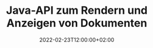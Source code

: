 ---
############################# Static ############################
layout: "product"
date: 2022-02-23T12:00:00+02:00
draft: false

product: "Viewer"
product_tag: "viewer"
platform: "Java"
platform_tag: "java"

############################# Head ############################
head_title: "Java Document Viewer API für PDF, Word, Excel, HTML, Bilder und E-Mails"
head_description: "API zum Betrachten von Java-Dokumenten und zum Rendern von Dateien. Fügen Sie PDF-Viewer, Word-Viewer, Excel-Viewer, Bild-Viewer, HTML-Viewer, E-Mail-Viewer in Java-Anwendungen hinzu."

############################# Header ############################
title: "Java-API zum Rendern und Anzeigen von Dokumenten"
description: "Document Viewer-Bibliothek zur Entwicklung von Java-Anwendungen, die Dokumente in mehreren Formaten nativ rendern, anzeigen und bearbeiten und mehr als 170 Dateiformate unterstützen."
button:
    enable: true
    icon: "fas fa-arrow-down"
    label: "Download kostenlose Testversion"
    link: "https://downloads.groupdocs.com/viewer/java"

############################# SubMenu ############################
submenu:
    enable: true
    
    left:
        img_alt: "GroupDocs.Viewer for Java"
        image: "/border/groupdocs-viewer-java.svg"
        product: "GroupDocs.Viewer"
        platform: "Java"

    middle:
        button:
            # button loop
            - link: "#overview"
              text: "Überblick"

            # button loop
            - link: "#features"
              text: "Merkmale"

            # button loop
            - link: "#support"
              text: "Support"

            # button loop
            - link: "https://products.groupdocs.app/viewer"
              text: "Live Demo"

            # button loop
            - link: "https://purchase.groupdocs.com/pricing/viewer/java"
              text: "Preisgestaltung"

    right:
        link_download: "https://downloads.groupdocs.com/viewer/java"
        link_learn: "https://docs.groupdocs.com/viewer/java/"
        link_buy: "https://purchase.groupdocs.com"

############################# Überblick ############################
overview:
    enable: true
    content: |
      GroupDocs.Viewer für Java kombiniert einen leistungsstarken Satz von Dokument-Viewer-APIs, um Bilder und Dokumentformate in Ihren Java-Anwendungen anzuzeigen, ohne dass zusätzliche Software installiert werden muss. Es rastert die Dokumente nativ und konvertiert sie in SVG+HTML+CSS, um die Qualität der Dokumentenanzeige zu verbessern und gleichzeitig eine High-Fidelity-Ausgabe in Echttext zu liefern. Verwenden der Dokument-Rendering-API – schnelles Anzeigen von PDF-, HTML-, XML-, Microsoft Office Word-, Excel-Arbeitsblättern, PowerPoint-Präsentationen, Outlook-E-Mails, Visio-Diagrammen, Project, Metadateien, Bildern und verschiedenen anderen Dateiformaten mit Leichtigkeit und weniger Programmierrisiken. Es kann auch passwortgeschützte Dateien anzeigen und nach dem Rendern die Dokumentdarstellung als HTML-, Bild- oder PDF-Formular erhalten. Unsere Datei-Viewer-Bibliothek ist sehr anpassbar, da Sie damit das gesamte Dokument anzeigen oder teilweise rendern können, um den Prozess zu beschleunigen. Über GroupDocs.Viewer for Java API können Sie Seiten oder bestimmte Zellbereiche in einer Tabelle anzeigen oder sogar eine einzelne Dokumentebene in Formaten wie PDF und CAD rendern.
        
      GroupDocs.Viewer for Java API ermöglicht Ihnen das Rendern von Dokumenten mit/ohne Anmerkungen oder Kommentaren für unterstützte Dateiformate. Außerdem können Sie benutzerdefinierte Schriftartenverzeichnisse hinzufügen und grundlegende Dokumentinformationen wie Dateityp, Erweiterung, Name, Seitenzahl usw. extrahieren.
        
      GroupDocs.Viewer für Java ist mit allen Java-Versionen kompatibel und unterstützt gängige Betriebssysteme (Windows, Linux, macOS), die Java-Runtime ausführen können.
    tabs:
      enable: true     
      
      ## TAB ONE ##
      tab_one:
        description: |
          Nachfolgend finden Sie eine Übersicht über GroupDocs.Viewer für Java:

        right:
          enable: true
          icon: "fab fa-html5"
          title: "Überblick"
          content: |
            * Zeigen Sie über 50 Dokumenttypen an
            * Holen Sie sich HTML, Bild, PDF-Version
            * Drehen und neu anordnen
            * Wasserzeichen anwenden
            * Cache für schnellen Prozess
            * Fügen Sie benutzerdefinierte Schriftarten hinzu
            * Wenden Sie Codierungsstandards an
            * Benutzerdefinierter Eingabedaten-Handler
            * Rendern mit Änderungen nachverfolgen
            * Rendern als Responsive HTML
            * Rendern Sie PDF- und CAD-Ebenen
            * Geschützte Dateien rendern
      
      ## TAB TWO ##
      tab_two:
        description: |
          GroupDocs.Viewer für Java unterstützt alle gängigen [Dokumentdateiformate](https://docs.groupdocs.com/viewer/java/supported-document-formats/) einschließlich: Microsoft Office, Bilder, Diagramme und viele andere.

        left:
          enable: true
          table:
            # table loop
            - title: "Microsoft Office"
              content: |
                * **Word:** DOC, DOCX, DOCM, DOT, DOTX, DOTM, RTF, TXT
                * **Excel:** XLS, XLSX, XLSM, XLSB, XLTM, XLT, XLTM, XLTX, XLAM, SXC, SpreadsheetML
                * **PowerPoint:** PPT, PPTX, PPS, PPSX, PPSM, POT, POTM, POTX, PPTM
                * **Visio:** VSD, VDX, VSS, VSSX, VSX, VST, VSTX, VTX, VSDX, VDW, VSTM, VSSM, VSDM
                * **Project:** MPP, MPT, MPX
                * **Outlook:** MSG, EML, EMLX, PST, OST
                * **OneNote:** ONE

            # table loop
            - title: "Andere Formate"
              content: |
                * **PDF Formats:** PDF, TEX, XPS, OXPS
                * **OpenDocument:** ODT, OTT, ODS, ODP, OTP, OTS, ODG, OTG, FODP, FODG
                * **Delimiter-Separated Values:** CSV, TSV
                * **Web:** HTML, MHT, MHTML
                * **Metafile:** WMF, EMF, CGM, WMZ, EMZ
                * **PostScript:** PS, EPS
                * **Archives:** ZIP, TAR, BZ2, GZ, RAR, RAR5
                * **Various:** OBJ, EPUB, MOBI, DjVu, XML, VCF, VCARD, NUMBER, NSF

        right:
          enable: true
          table:
            # table loop
            - title: "Bilder, Grafiken & Diagramme"
              content: |
                * **Images:** BMP, GIF, JPG, PNG, TIFF, multi-page TIFF, WebP, DNG, DIB, DCM
                * **Windows Icon:** ICO
                * **Scalable Vector Graphics:** SVG, CDR, CMX, IGS, SVGZ
                * **Jpeg2000:** JP2, J2C, J2K, JPC, JPF, JPX, JPM
                * **Adobe Photoshop:** PSD, PSB
                * **Printer Command Language:** PCL
                * **Stereo Lithography (3D Printing):** STL
                * **Industry Foundation Classes:** IFC
                * **Medical Imaging:** DICOM
                * **Plotter Documents:** PLT, HPG
                * **Autodesk Design Web Formats:** DWF, DWG
                * **AutoCAD Drawing:** DGN, DWT, IFC, STL, CF2
                * **ISFF-based DGN (V7):** DGN

            # table loop
            - title: "Programmiersprachenformate"
              content: |
                * **C/C++/C# Files:** C, CC, CS, CPP, CXX, C#, H, HH, M, MM
                * **Java/JavaScript Files:** JAVA, JS, JSON, PROPERTIES
                * **Various:** VB, PHP, SQL, PL, PY, PV, RB, RST, SASS, SCALA, SCM, SCRIPT, AS, AS3, ASM, BAT, CMAKE, CSS, DIFF, ERB, GROOVY, HAML, LESS, LOG, M, MAKE, MD, ML, MM, SH, SML, VIM, YAML

      ## TAB THREE ##
      tab_three:
        description: |
          GroupDocs.Viewer for Java unterstützt das Folgen Betriebssysteme, Frameworks & Paket-Managers:
        
        left:
          enable: true
          table:
            # table loop
            - icon: "fab fa-windows"
              title: "Betriebssysteme"
              content: |
                * Microsoft Windows Desktop
                * Microsoft Windows Server
                * Linux
                * MacOS

            # table loop
            - icon: "fas fa-code"
              title: "Unterstützte Frameworks"
              content: |
                * Java 7 (1.7) und höher

        right:
          enable: true
          table:
            # table loop
            - icon: "fas fa-cogs"
              title: "Entwicklungsumgebungen"
              content: |
                * NetBeans
                * IntelliJ IDEA
                * Eclipse
            # table loop
            - icon: "fas fa-tools"
              title: "Build-Automatisierungstool"
              content: |
                * Maven

############################# Merkmale ############################
features:
    enable: true
    title: "GroupDocs.Viewer for Java Merkmale"

    feature:
      # feature loop
      - icon: "fas fa-copy"
        content: "Viewer für HTML, PDF, Bilder, Word, Excel und andere Dokumentformate"

      # feature loop
      - icon: "fas fa-eye"
        content: "Rendern Sie AutoCAD-Zeichnungsdateien (DWG) in das SVG-Format"

      # feature loop
      - icon: "fas fa-bolt"
        content: "Passen Sie die Hintergrundfarbe der konvertierten Datei an"
      
      # feature loop
      - icon: "fas fa-file-powerpoint"
        content: "Rasterize and Dokumente konvertieren into SVG, HTML & CSS"

      # feature loop
      - icon: "fas fa-code"
        content: "Holen Sie sich eine HTML-, Bild- oder PDF-Darstellung von Dokumenten durch Rendern"

      # feature loop
      - icon: "fas fa-cloud"
        content: "Zwischengespeicherte Versionen von Dokumenten, um die Ladezeit zu verkürzen"

      # feature loop
      - icon: "fas fa-remove-format"
        content: "Konfigurieren Sie benutzerdefinierte Schriftartenverzeichnisse"

      # feature loop
      - icon: "fas fa-comment-slash"
        content: "Wenden Sie Codierungsstandards zu Word-, Excel- und E-Mail-Dokumenten"

      # feature loop
      - icon: "fas fa-location-arrow"
        content: "Rendern Sie Dokumente remote auf FTP oder im Cloud-Speicher"

      # feature loop
      - icon: "fas fa-border-all"
        content: "Anmerkungen und Kommentare beim Rendern entfernen oder beibehalten"

      # feature loop
      - icon: "fas fa-wrench"
        content: "Dokumentseiten als separate HTML-Seiten rendern"

      # feature loop
      - icon: "fas fa-columns"
        content: "Rendern Sie ausgeblendete Folien und Seiten und wenden Sie die Seitenneuordnung auf das gerenderte Dokument an"

      # feature loop
      - icon: "fas fa-file-word"
        content: "Seitenbereich, bestimmte Seiten oder alle Seiten in HTML rendern"

      # feature loop
      - icon: "fas fa-envelope"
        content: "Dokumentkommentare rendern oder ausblenden"

      # feature loop
      - icon: "fas fa-print"
        content: "Responsives HTML für einige Dokumentformate durch Rendern erstellen"

      # feature loop
      - icon: "fas fa-file-archive"
        content: "Reduzieren Sie die resultierende Dateigröße von gerendertem HTML, indem Sie Schriftarten ausschließen"

      # feature loop
      - icon: "fas fa-lock"
        content: "Entfernen Sie Kommentare, zusätzliche Leerzeichen usw., um Ausgabe-HTML und -CSS zu minimieren"

      # feature loop
      - icon: "fas fa-file-code"
        content: "Verwenden Sie die Koordinaten des Quelldokuments, um den enthaltenen Text zu lesen"
      
      # feature loop
      - icon: "fas fa-fill-drip"
        content: "Zellrahmen in Excel-Tabellen der gerenderten Ausgabe anzeigen/ausblenden"

      # feature loop
      - icon: "fas fa-file-excel"
        content: "Rendern Sie eine bestimmte Anzahl von Zeilen jeder Seite in einer Excel-Tabelle"

      # feature loop
      - icon: "fas fa-heading"
        content: "Rendermodell und alle nicht leeren Layouts oder ein bestimmtes Layout einer CAD-Datei"

      # feature loop
      - icon: "fas fa-project-diagram"
        content: "Rendern Sie die Elemente in Outlook-Datendateien (OST/PST) als PDF"

      # feature loop
      - icon: "fas fa-cube"
        content: "Kachel-Rendering oder Rendern nach Koordinaten von CAD-Dokumenten als Bild, HTML oder PDF"

      # feature loop
      - icon: "fab fa-uncharted"
        content: "Legen Sie Druckeinschränkungen beim Rendern in PDF fest"

    more_feature:
      # more_feature_loop
      - title: "Effiziente und zuverlässige API zum Anzeigen von Dokumenten"
        content: |
          GroupDocs.Viewer for Java API kann zum Anzeigen, Rendern und Anzeigen von Dokumenten in mehr als 150 verschiedenen Dateiformaten verwendet werden. Dies geschieht zuverlässig und effizient, wobei sowohl der Inhalt als auch die Struktur des Dokuments intakt bleiben. Das folgende Beispiel zeigt, wie einfach GroupDocs.Viewer für die Java-API eine DOCX-Datei mit Java als Bilddatei rendert:
          
          ```java
          // Viewer initialisieren
          Viewer viewer = new Viewer("sample.docx");
          // Ansichtsoptionen erstellen
          PdfViewOptions viewOptions = new PdfViewOptions();
          // Datei in PDF konvertieren und Ausgabe im aktuellen Verzeichnis prüfen
          viewer.view(viewOptions);
          ```
      # more_feature_loop
      - title: "Transformationen beim Rendern von Dokumenten durchführen"
        content: "GroupDocs.Viewer for Java API bietet Ihnen verschiedene Transformationsoptionen, die auf das gerenderte Dokument angewendet werden können, um eine individuellere Ansicht und Anzeige zu erhalten. Sie können Seiten drehen, indem Sie den Winkel angeben. Sie können die Reihenfolge der gerenderten Seiten festlegen. Wenden Sie bestimmten Text als Wasserzeichen auf gerenderte Seiten oder Bilder an. Über die GroupDocs.Viewer for Java-API haben Sie auch die Möglichkeit, benutzerdefinierte Schriftarten zum wiedergegebenen Dokument hinzuzufügen."

      # more_feature_loop
      - title: "Arbeiten mit E-Mail-Anhängen"
        content: "Mit GroupDocs.Viewer for Java API können Sie bestimmte oder alle Anhänge einer E-Mail abrufen. Sobald Sie die erforderlichen E-Mail-Anhänge erhalten haben, können Sie diese angehängten Dateien in Bilder oder HTML umwandeln."

############################# Support ############################
support:
    enable: true

############################# Solutions ############################
solutions:
    enable: true
    title: "GroupDocs.Viewer bietet APIs zum Anzeigen von Dokumenten für andere beliebte Entwicklungsumgebungen"

    solution:
        # solution loop
        - img_alt: "GroupDocs.Viewer for .NET"
          image: "/border/groupdocs-viewer-net.svg"
          product: "GroupDocs.Viewer"
          platform: ".NET"
          link: "/viewer/net/"

############################# Back to top ###############################
back_to_top:
  enable: true
---